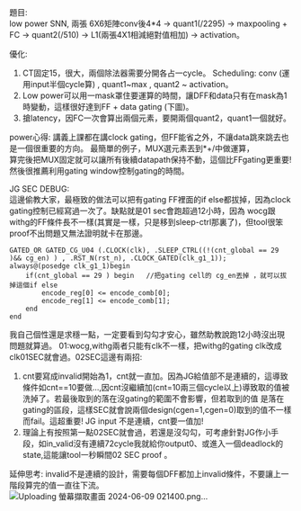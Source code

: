 題目:         
low power SNN, 兩張 6X6矩陣conv後4*4 -> quant1(/2295) -> maxpooling + FC -> quant2(/510) -> L1(兩張4X1相減絕對值相加) -> activation。    

優化:        
1. CT固定15，很大，兩個除法器需要分開各占一cycle。 Scheduling: conv (運用input半個cycle算) , quant1~max , quant2 ~ activation。
2. Low power可以用一mask罩住要運算的時間，讓DFF和data只有在mask為1時變動，這樣很好達到FF + data gating (下圖)。
3. 搶latency，因FC一次會算出兩個元素，要開兩個quant2，quant1一個就好。

power心得: 講義上課都在講clock gating，但FF能省之外，不讓data跳來跳去也是一個很重要的方向。 最簡單的例子，MUX選元素丟到*+/中做運算，    
算完後把MUX固定就可以讓所有後續datapath保持不動，這個比FFgating更重要! 然後很推薦利用gating window控制gating的時間。

JG SEC DEBUG:     
這邊偷教大家，最極致的做法可以把有gating FF裡面的if else都拔掉，因為clock gating控制已經寫過一次了。缺點就是01 sec會跑超過12小時，因為
wocg跟 withg的FF條件長不一樣(其實是一樣，只是移到sleep-ctrl那裏了)，但tool很笨proof不出問題又無法證明就卡在那邊。

    GATED_OR GATED_CG_U04 (.CLOCK(clk), .SLEEP_CTRL((!(cnt_global == 29 )&& cg_en) ) , .RST_N(rst_n), .CLOCK_GATED(clk_g1_1));
    always@(posedge clk_g1_1)begin
    	if(cnt_global == 29 ) begin   //把gating cell的 cg_en丟掉 ，就可以拔掉這個if else
    		encode_reg[0] <= encode_comb[0];
    		encode_reg[1] <= encode_comb[1];
    	end
    end

我自己個性還是求穩一點，一定要看到勾勾才安心，雖然助教說跑12小時沒出現問題就算過。 01:wocg,withg兩者只能有clk不一樣，把withg的gating clk改成clk01SEC就會過。02SEC這邊有兩招:            
1. cnt要寫成invalid開始為1，cnt就一直加。因為JG給值部不是連續的，這導致條件如cnt==10要做...,因cnt沒繼續加(cnt=10兩三個cycle以上)導致取的值被洗掉了。若最後取到的落在沒gating的範圍不會影響，但若取到的值
   是落在gating的區段，這樣SEC就會說兩個design(cgen=1,cgen=0)取到的值不一樣而fail。這超重要! JG input 不是連續，cnt要一值加!
2. 理論上有按照第一點02SEC就會過，若還是沒勾勾，可考慮針對JG作小手段，如in_valid沒有連續72cycle我就給你output0、或進入一個deadlock的state,這能讓tool一秒瞬間02 SEC proof 。

延伸思考: invalid不是連續的設計，需要每個DFF都加上invalid條件，不要讓上一階段算完的值一直往下流。
![Uploading 螢幕擷取畫面 2024-06-09 021400.png…]()



